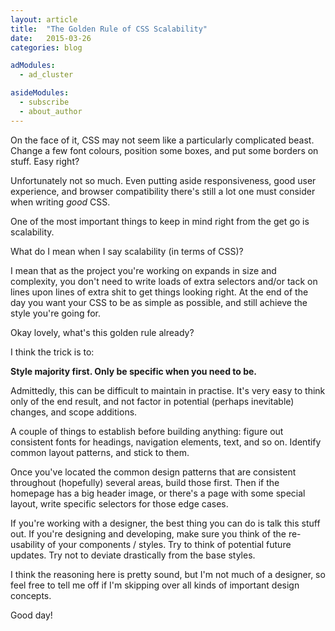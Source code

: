```yaml
---
layout: article
title:  "The Golden Rule of CSS Scalability"
date:   2015-03-26
categories: blog

adModules:
  - ad_cluster

asideModules:
  - subscribe
  - about_author
---
```

On the face of it, CSS may not seem like a particularly complicated beast. Change a few font colours, position some boxes, and put some borders on stuff. Easy right?

Unfortunately not so much. Even putting aside responsiveness, good user experience, and browser compatibility there's still a lot one must consider when writing <em>good</em> CSS.

One of the most important things to keep in mind right from the get go is scalability.

What do I mean when I say scalability (in terms of CSS)?

I mean that as the project you're working on expands in size and complexity, you don't need to write loads of extra selectors and/or tack on lines upon lines of extra shit to get things looking right. At the end of the day you want your CSS to be as simple as possible, and still achieve the style you're going for.

Okay lovely, what's this golden rule already?

I think the trick is to:

<strong>Style majority first. Only be specific when you need to be.</strong>

Admittedly, this can be difficult to maintain in practise. It's very easy to think only of the end result, and not factor in potential (perhaps inevitable) changes, and scope additions.

A couple of things to establish before building anything: figure out consistent fonts for headings, navigation elements, text, and so on. Identify common layout patterns, and stick to them.

Once you've located the common design patterns that are consistent throughout (hopefully) several areas, build those first. Then if the homepage has a big header image, or there's a page with some special layout, write specific selectors for those edge cases.

If you're working with a designer, the best thing you can do is talk this stuff out. If you're designing and developing, make sure you think of the re-usability of your components / styles. Try to think of potential future updates. Try not to deviate drastically from the base styles.

I think the reasoning here is pretty sound, but I'm not much of a designer, so feel free to tell me off if I'm skipping over all kinds of important design concepts.

Good day!